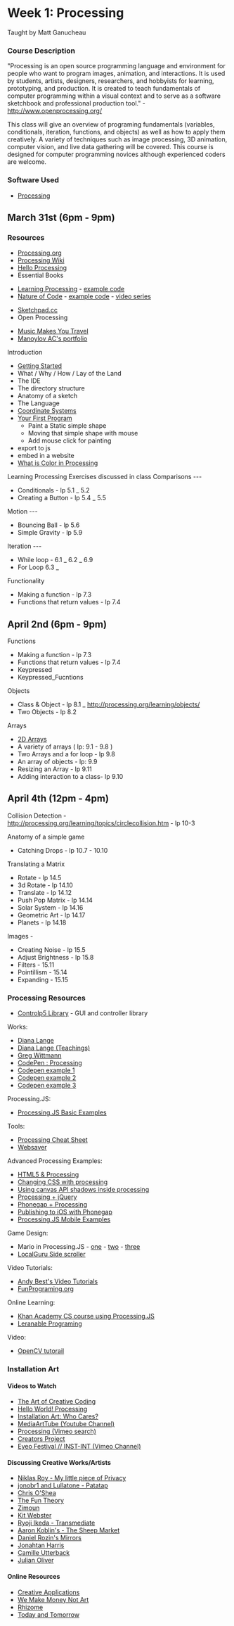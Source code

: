# Week 1: Processing
Taught by Matt Ganucheau

### Course Description
"Processing is an open source programming language and environment for people who want to program images, animation, and interactions. It is used by students, artists, designers, researchers, and hobbyists for learning, prototyping, and production. It is created to teach fundamentals of computer programming within a visual context and to serve as a software sketchbook and professional production tool." - http://www.openprocessing.org/

This class will give an overview of programing fundamentals (variables, conditionals, iteration, functions, and objects) as well as how to apply them creatively. A variety of techniques such as image processing, 3D animation, computer vision, and live data gathering will be covered. This course is designed for computer programming novices although experienced coders are welcome.

### Software Used
* [Processing](http://processing.org)


## March 31st (6pm - 9pm)

### Resources
* [Processing.org](http://processing.org)
* [Processing Wiki](http://wiki.processing.org/w/Main_Page)
* [Hello Processing](http://hello.processing.org/)
* Essential Books
 - [Learning Processing](http://www.learningprocessing.com/) - [example code](http://www.learningprocessing.com/files/learningprocessing_examples.zip)
 - [Nature of Code](http://natureofcode.com/) - [example code](https://github.com/shiffman/The-Nature-of-Code) - [video series](http://video.natureofcode.com/)
* [Sketchpad.cc](http://Sketchpad.cc)
* Open Processing
 - [Music Makes You Travel](http://www.openprocessing.org/sketch/138877)
 - [Manoylov AC's portfolio](http://www.openprocessing.org/user/23616)

Introduction
* [Getting Started](http://processing.org/learning/gettingstarted/)
* What / Why / How / Lay of the Land
* The IDE
* The directory structure
* Anatomy of a sketch
* The Language
* [Coordinate Systems](http://processing.org/learning/drawing/)
* [Your First Program](https://www.processing.org/tutorials/gettingstarted/)
  - Paint a Static simple shape
  - Moving that simple shape with mouse
  - Add mouse click for painting
* export to js
* embed in a website
* [What is Color in Processing](http://www.processing.org/tutorials/color/)

Learning Processing Exercises discussed in class
Comparisons ---
* Conditionals - lp 5.1 _ 5.2
* Creating a Button - lp 5.4 _ 5.5

Motion ---
* Bouncing Ball - lp 5.6
* Simple Gravity - lp 5.9

Iteration ---
* While loop - 6.1 _ 6.2 _ 6.9
* For Loop 6.3 _  

Functionality
* Making a function - lp 7.3
* Functions that return values - lp 7.4

## April 2nd (6pm - 9pm)

Functions
* Making a function - lp 7.3
* Functions that return values - lp 7.4
* Keypressed
* Keypressed_Fucntions

Objects
* Class & Object - lp 8.1 _ http://processing.org/learning/objects/
* Two Objects - lp 8.2

Arrays
* [2D Arrays](http://processing.org/learning/2darray/)
* A variety of arrays ( lp: 9.1 - 9.8 )
* Two Arrays and a for loop - lp 9.8
* An array of objects - lp: 9.9
* Resizing an Array - lp 9.11
* Adding interaction  to a class- lp 9.10


## April 4th (12pm - 4pm)

Collision Detection - http://processing.org/learning/topics/circlecollision.htm - lp 10-3

Anatomy of a simple game
* Catching Drops - lp  10.7 - 10.10

Translating a Matrix
* Rotate - lp 14.5
* 3d Rotate - lp 14.10
* Translate - lp 14.12
* Push Pop Matrix - lp 14.14
* Solar System - lp 14.16
* Geometric Art - lp 14.17
* Planets - lp 14.18

Images -
* Creating Noise - lp 15.5
* Adjust Brightness - lp 15.8
* Filters - 15.11
* Pointillism - 15.14
* Expanding - 15.15

### Processing Resources

* [Controlp5 Library](http://www.sojamo.de/libraries/controlP5/) -  GUI and controller library

Works:
* [Diana Lange](http://www.openprocessing.org/user/5969/)
* [Diana Lange (Teachings)](http://www.openprocessing.org/user/38945/)
* [Greg Wittmann](http://www.openprocessing.org/user/37686/)
* [CodePen : Processing](http://codepen.io/search?q=processing&limit=all&depth=everything&show_forks=false)
* [Codepen example 1](http://codepen.io/Bosworth99/pen/cfFtb)
* [Codepen example 2](http://codepen.io/Ticolyle/pen/oueIa)
* [Codepen example 3](http://codepen.io/findes/pen/wBexWd)

Processing.JS:
* [Processing.JS Basic Examples](http://processingjs.org/learning/basic/)

Tools:
* [Processing Cheat Sheet](http://graphics.cs.williams.edu/courses/cs107/s11/lecture/14-rps/ProcessingCheatSheet.pdf)
* [Websaver](https://code.google.com/p/websaver/)
 
Advanced Processing Examples:
* [HTML5 & Processing](http://aaron-sherwood.com/processingjs/)
* [Changing CSS with processing](http://www.openprocessing.org/sketch/153084/create)
* [Using canvas API shadows inside processing](http://www.openprocessing.org/sketch/74153)
* [Processing + jQuery](http://fastcheetahs.com/blog/2012/11/using-processing-js-with-jquery/)
* [Phonegap + Processing](http://antonylees.blogspot.ca/2012/07/apache-cordova-phonegap-processingjs.html)
* [Publishing to iOS with Phonegap](http://ericmedine.com/processing-for-ios/)
* [Processing.JS Mobile Examples](https://github.com/processing-js/processing-mobile)

Game Design:
* Mario in Processing.JS - [one](http://processingjs.nihongoresources.com/test/PjsGameEngine/docs/tutorial/basic.html) - [two](http://processingjs.nihongoresources.com/test/PjsGameEngine/docs/tutorial/mario.html) - [three](http://processingjs.nihongoresources.com/test/PjsGameEngine/docs/tutorial/more-mario.html)
* [LocalGuru Side scroller](http://www.local-guru.net/blog/2009/06/19/processing-tutorial)

Video Tutorials:
* [Andy Best's Video Tutorials](http://andybest.net/2010/01/5-processing-video-tutorials/)
* [FunPrograming.org](http://funprogramming.org/)

Online Learning:
* [Khan Academy CS course using Processing.JS](https://www.khanacademy.org/computing/cs)
* [Leranable Programing](http://worrydream.com/LearnableProgramming/)

Video:
* [OpenCV tutorail](http://createdigitalmotion.com/2009/02/processing-tutorials-getting-started-with-video-processing-via-opencv/)

### Installation Art

#### Videos to Watch
* [The Art of Creative Coding](https://www.youtube.com/watch?v=eBV14-3LT-g)
* [Hello World! Processing](https://vimeo.com/60735314)
* [Installation Art: Who Cares?](https://vimeo.com/25101140)
* [MediaArtTube (Youtube Channel)](https://www.youtube.com/user/MediaArtTube)
* [Processing (Vimeo search)](https://vimeo.com/tag:processing)
* [Creators Project](http://thecreatorsproject.vice.com/en_us)
* [Eyeo Festival // INST-INT (Vimeo Channel)](https://vimeo.com/eyeofestival)

#### Discussing Creative Works/Artists
* [Niklas Roy - My little piece of Privacy](http://www.niklasroy.com/project/88/my-little-piece-of-privacy)
* [jonobr1 and Lullatone - Patatap](http://www.patatap.com/)
* [Chris O'Shea](http://www.chrisoshea.org/)
* [The Fun Theory](http://www.thefuntheory.com/)
* [Zimoun](http://www.zimoun.net/)
* [Kit Webster](http://kitwebster.com/category/selected/)
* [Ryoji Ikeda - Transmediate](https://vimeo.com/63652019)
* [Aaron Koblin's - The Sheep Market](http://www.aaronkoblin.com/work/thesheepmarket/index.html)
* [Daniel Rozin's Mirrors](http://www.smoothware.com/danny/)
* [Jonahtan Harris](http://www.number27.org/iwytwm)
* [Camille Utterback](http://camilleutterback.com/)
* [Julian Oliver](http://julianoliver.com/output/transparency-grenade)

#### Online Resources
* [Creative Applications](http://www.creativeapplications.net/)
* [We Make Money Not Art](http://we-make-money-not-art.com/)
* [Rhizome](http://rhizome.org/)
* [Today and Tomorrow](http://www.todayandtomorrow.net/)